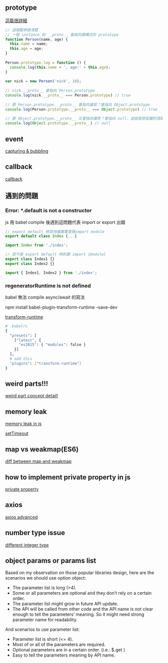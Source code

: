 ## prototype
[這篇很詳細](https://blog.techbridge.cc/2017/04/22/javascript-prototype/)

```js
// 這個範例很清楚
// 一個 instance 的 __proto__ 會指向建構式的 prototype
function Person(name, age) {
  this.name = name;
  this.age = age;
}
  
Person.prototype.log = function () {
  console.log(this.name + ', age:' + this.age);
}
  
var nick = new Person('nick', 18);
  
// nick.__proto__ 會指向 Person.prototype
console.log(nick.__proto__ === Person.prototype) // true
  
// 那 Person.prototype.__proto__ 會指向誰呢？會指向 Object.prototype
console.log(Person.prototype.__proto__ === Object.prototype) // true
  
// 那 Object.prototype.__proto__ 又會指向誰呢？會指向 null，這就是原型鍊的頂端了
console.log(Object.prototype.__proto__) // null
```

## event
[capturing & bubbling](https://blog.techbridge.cc/2017/07/15/javascript-event-propagation/)

## callback
[callback](http://eddychang.me/blog/javascript/83-js-callback.html)

## 遇到的問題
### Error: *.default is not a constructor
js 用 babel compile 後遇到這問題代表 import or export 出錯
```js
// export default 時其他檔案要直接import module
export default class Index {...}

import Index from './index';

// 若不是 export default 時則要 import {module}
export class Index1 {}
export class Index2 {}

import { Index1, Index2 } from './index';
```
### regeneratorRuntime is not defined
babel 無法 compile async/await 的寫法

npm install babel-plugin-transform-runtime –save-dev

[transform-runtime](https://calpa.me/2018/07/29/regenerator-runtime-is-not-defined)
```bash
# .babelrc
{
  "presets": [
    ["latest", {
      "es2015": { "modules": false }
    }]
  ],
  # add this
  "plugins": ["transform-runtime"]
}
```
## weird parts!!!
[weird part concept detail!](https://pjchender.blogspot.com/2016/07/javascript-frameworklibrary.html)

## memory leak
[memory leak in js](https://dzone.com/articles/eradicating-memory-leaks-in-javascript)

[setTimeout](https://stackoverflow.com/questions/14034107/does-javascript-setinterval-method-cause-memory-leak)

## map vs weakmap(ES6)
[diff between map and weakmap](https://stackoverflow.com/questions/15604168/whats-the-difference-between-es6-map-and-weakmap)

## how to implement private property in js
[private property](https://tw.twincl.com/javascript/*6937)

## axios
[axios advanced](http://coderlt.coding.me/2017/03/21/axios-api-md/)

## number type issue
[different integer type](https://blog.angularindepth.com/javascripts-number-type-8d59199db1b6)

## object params or params list

Based on my observation on those popular libraries design, here are the scenarios we should use option object:

- The parameter list is long (>4).
- Some or all parameters are optional and they don’t rely on a certain order.
- The parameter list might grow in future API update.
- The API will be called from other code and the API name is not clear enough to tell the parameters’ meaning. So it might need strong parameter name for readability.

And scenarios to use parameter list:

- Parameter list is short (<= 4).
- Most of or all of the parameters are required.
- Optional parameters are in a certain order. (i.e.: $.get )
- Easy to tell the parameters meaning by API name.
